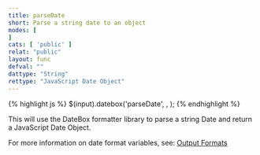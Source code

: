 ```yaml
---
title: parseDate
short: Parse a string date to an object
modes: [
]
cats: [ 'public' ]
relat: "public"
layout: func
defval: ""
dattype: "String"
rettype: "JavaScript Date Object"
---
```


{% highlight js %}
$(input).datebox('parseDate', <String format>, <String Date>);
{% endhighlight %}

This will use the DateBox formatter library to parse a string Date and return
a JavaScript Date Object.

For more information on date format variables, see: [Output Formats]({{site.basesite}}doc/3-3-output/)
